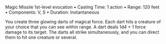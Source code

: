 Magic Missile
1st-level evocation
• Casting Time: 1 action
• Range: 120 feet
• Components: V, S
• Duration: Instantaneous 

You create three glowing darts of magical force. Each dart hits a creature of your choice that you can see within range. A dart deals 1d4 + 1 force damage to its target. The darts all strike simultaneously, and you can direct them to hit one creature or several.